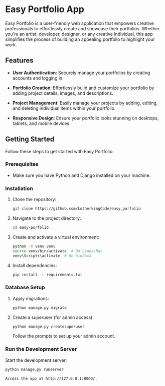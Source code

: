 # Easy Portfolio App

Easy Portfolio is a user-friendly web application that empowers creative professionals to effortlessly create and showcase their portfolios. Whether you're an artist, developer, designer, or any creative individual, this app simplifies the process of building an appealing portfolio to highlight your work.

## Features

- **User Authentication**: Securely manage your portfolios by creating accounts and logging in.

- **Portfolio Creation**: Effortlessly build and customize your portfolio by adding project details, images, and descriptions.

- **Project Management**: Easily manage your projects by adding, editing, and deleting individual items within your portfolio.

- **Responsive Design**: Ensure your portfolio looks stunning on desktops, tablets, and mobile devices.

## Getting Started

Follow these steps to get started with Easy Portfolio:

### Prerequisites

- Make sure you have Python and Django installed on your machine.

### Installation

1. Clone the repository:

    ```bash
    git clone https://github.com/LutherkingCode/easy_porfolio
    ```

2. Navigate to the project directory:

    ```bash
    cd easy-porfolio
    ```

3. Create and activate a virtual environment:

    ```bash
    python -m venv venv
    source venv/bin/activate  # On Linux/Mac
    venv\Scripts\activate  # On Windows
    ```

4. Install dependencies:

    ```bash
    pip install -r requirements.txt
    ```

### Database Setup

1. Apply migrations:

    ```bash
    python manage.py migrate
    ```

2. Create a superuser (for admin access):

    ```bash
    python manage.py createsuperuser
    ```

    Follow the prompts to set up your admin account.

### Run the Development Server

Start the development server:

```bash
python manage.py runserver

Access the app at http://127.0.0.1:8000/.




